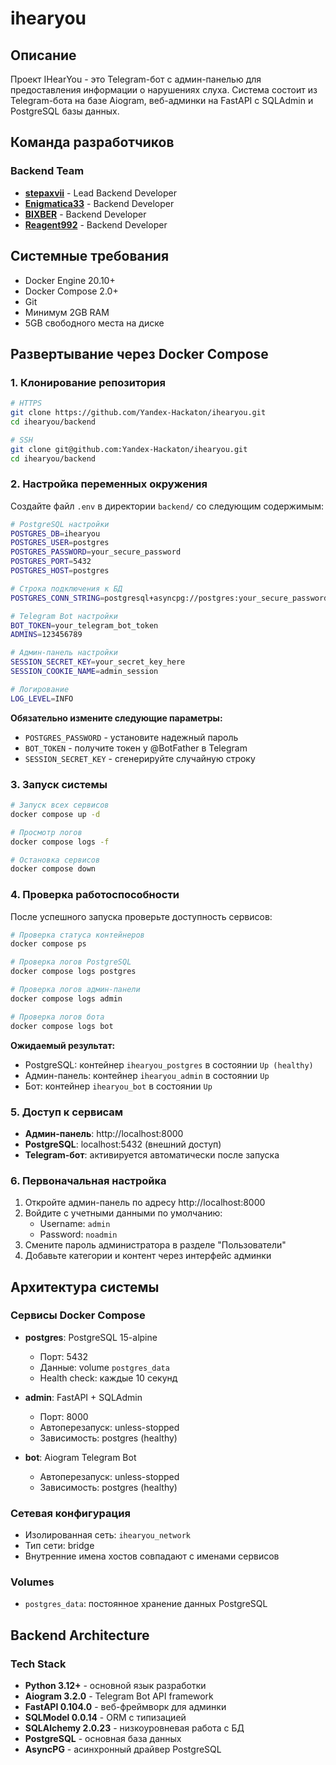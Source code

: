 # ihearyou

## Описание

Проект IHearYou - это Telegram-бот с админ-панелью для предоставления информации о нарушениях слуха. Система состоит из Telegram-бота на базе Aiogram, веб-админки на FastAPI с SQLAdmin и PostgreSQL базы данных.

## Команда разработчиков

### Backend Team
- [**stepaxvii**](https://github.com/orgs/Yandex-Hackaton/people/stepaxvii) - Lead Backend Developer
- [**Enigmatica33**](https://github.com/orgs/Yandex-Hackaton/people/Enigmatica33) - Backend Developer
- [**BIXBER**](https://github.com/orgs/Yandex-Hackaton/people/BIXBER) - Backend Developer
- [**Reagent992**](https://github.com/orgs/Yandex-Hackaton/people/Reagent992) - Backend Developer

## Системные требования

- Docker Engine 20.10+
- Docker Compose 2.0+
- Git
- Минимум 2GB RAM
- 5GB свободного места на диске

## Развертывание через Docker Compose

### 1. Клонирование репозитория

```bash
# HTTPS
git clone https://github.com/Yandex-Hackaton/ihearyou.git
cd ihearyou/backend

# SSH
git clone git@github.com:Yandex-Hackaton/ihearyou.git
cd ihearyou/backend
```

### 2. Настройка переменных окружения

Создайте файл `.env` в директории `backend/` со следующим содержимым:

```bash
# PostgreSQL настройки
POSTGRES_DB=ihearyou
POSTGRES_USER=postgres
POSTGRES_PASSWORD=your_secure_password
POSTGRES_PORT=5432
POSTGRES_HOST=postgres

# Строка подключения к БД
POSTGRES_CONN_STRING=postgresql+asyncpg://postgres:your_secure_password@postgres:5432/ihearyou

# Telegram Bot настройки
BOT_TOKEN=your_telegram_bot_token
ADMINS=123456789

# Админ-панель настройки
SESSION_SECRET_KEY=your_secret_key_here
SESSION_COOKIE_NAME=admin_session

# Логирование
LOG_LEVEL=INFO
```

**Обязательно измените следующие параметры:**
- `POSTGRES_PASSWORD` - установите надежный пароль
- `BOT_TOKEN` - получите токен у @BotFather в Telegram
- `SESSION_SECRET_KEY` - сгенерируйте случайную строку

### 3. Запуск системы

```bash
# Запуск всех сервисов
docker compose up -d

# Просмотр логов
docker compose logs -f

# Остановка сервисов
docker compose down
```

### 4. Проверка работоспособности

После успешного запуска проверьте доступность сервисов:

```bash
# Проверка статуса контейнеров
docker compose ps

# Проверка логов PostgreSQL
docker compose logs postgres

# Проверка логов админ-панели
docker compose logs admin

# Проверка логов бота
docker compose logs bot
```

**Ожидаемый результат:**
- PostgreSQL: контейнер `ihearyou_postgres` в состоянии `Up (healthy)`
- Админ-панель: контейнер `ihearyou_admin` в состоянии `Up`
- Бот: контейнер `ihearyou_bot` в состоянии `Up`

### 5. Доступ к сервисам

- **Админ-панель**: http://localhost:8000
- **PostgreSQL**: localhost:5432 (внешний доступ)
- **Telegram-бот**: активируется автоматически после запуска

### 6. Первоначальная настройка

1. Откройте админ-панель по адресу http://localhost:8000
2. Войдите с учетными данными по умолчанию:
   - Username: `admin`
   - Password: `noadmin`
3. Смените пароль администратора в разделе "Пользователи"
4. Добавьте категории и контент через интерфейс админки

## Архитектура системы

### Сервисы Docker Compose

- **postgres**: PostgreSQL 15-alpine
  - Порт: 5432
  - Данные: volume `postgres_data`
  - Health check: каждые 10 секунд

- **admin**: FastAPI + SQLAdmin
  - Порт: 8000
  - Автоперезапуск: unless-stopped
  - Зависимость: postgres (healthy)

- **bot**: Aiogram Telegram Bot
  - Автоперезапуск: unless-stopped
  - Зависимость: postgres (healthy)

### Сетевая конфигурация

- Изолированная сеть: `ihearyou_network`
- Тип сети: bridge
- Внутренние имена хостов совпадают с именами сервисов

### Volumes

- `postgres_data`: постоянное хранение данных PostgreSQL

## Backend Architecture

### Tech Stack
- **Python 3.12+** - основной язык разработки
- **Aiogram 3.2.0** - Telegram Bot API framework
- **FastAPI 0.104.0** - веб-фреймворк для админки
- **SQLModel 0.0.14** - ORM с типизацией
- **SQLAlchemy 2.0.23** - низкоуровневая работа с БД
- **PostgreSQL** - основная база данных
- **AsyncPG** - асинхронный драйвер PostgreSQL